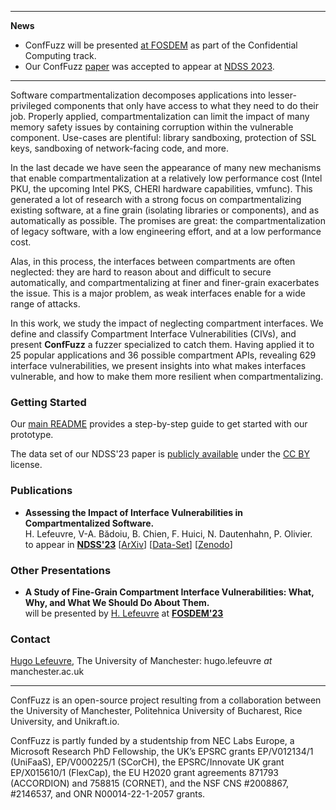 * * *
**News**
- ConfFuzz will be presented [at FOSDEM](https://fosdem.org/2023/schedule/event/cc_online_vulnerabilities/) as part of the Confidential Computing track.
- Our ConfFuzz [paper](https://arxiv.org/abs/2212.12904) was accepted to appear at [NDSS 2023](https://www.ndss-symposium.org/ndss2023/).

* * *

Software compartmentalization decomposes applications into lesser-privileged
components that only have access to what they need to do their job. Properly
applied, compartmentalization can limit the impact of many memory safety issues
by containing corruption within the vulnerable component. Use-cases are
plentiful: library sandboxing, protection of SSL keys, sandboxing of
network-facing code, and more.

In the last decade we have seen the appearance of many new mechanisms that
enable compartmentalization at a relatively low performance cost (Intel PKU,
the upcoming Intel PKS, CHERI hardware capabilities, vmfunc). This generated a
lot of research with a strong focus on compartmentalizing existing software, at
a fine grain (isolating libraries or components), and as automatically as
possible. The promises are great: the compartmentalization of legacy software,
with a low engineering effort, and at a low performance cost.

Alas, in this process, the interfaces between compartments are often neglected:
they are hard to reason about and difficult to secure automatically, and
compartmentalizing at finer and finer-grain exacerbates the issue. This is a
major problem, as weak interfaces enable for a wide range of attacks.

In this work, we study the impact of neglecting compartment interfaces. We
define and classify Compartment Interface Vulnerabilities (CIVs), and present
**ConfFuzz** a fuzzer specialized to catch them. Having applied it to 25
popular applications and 36 possible compartment APIs, revealing 629 interface
vulnerabilities, we present insights into what makes interfaces vulnerable, and
how to make them more resilient when compartmentalizing.

### Getting Started

Our [main README](https://github.com/conffuzz/conffuzz/blob/main/README.md) provides a step-by-step guide to get started with our prototype.

The data set of our NDSS'23 paper is [publicly available](https://github.com/conffuzz/conffuzz-ndss-data) under the [CC BY](https://creativecommons.org/licenses/by/4.0/) license.

### Publications

* **Assessing the Impact of Interface Vulnerabilities in Compartmentalized Software.**<br/>H. Lefeuvre, V-A. Bădoiu, B. Chien, F. Huici, N. Dautenhahn, P. Olivier.<br/>to appear in [**NDSS'23**](https://www.ndss-symposium.org/ndss2023/) [[ArXiv](https://arxiv.org/abs/2212.12904)] [[Data-Set](https://github.com/conffuzz/conffuzz-ndss-data)] [[Zenodo](https://doi.org/10.5281/zenodo.7505748)]

### Other Presentations

* **A Study of Fine-Grain Compartment Interface Vulnerabilities: What, Why, and What We Should Do About Them.**<br/>will be presented by [H. Lefeuvre](https://fosdem.org/2023/schedule/speaker/hugo_lefeuvre/) at [**FOSDEM'23**](https://fosdem.org/2023/schedule/event/cc_online_vulnerabilities/)

### Contact

[Hugo Lefeuvre](https://owl.eu.com), The University of Manchester: hugo.lefeuvre *at* manchester.ac.uk

* * *

ConfFuzz is an open-source project resulting from a collaboration between the
University of Manchester, Politehnica University of Bucharest, Rice University,
and Unikraft.io.

ConfFuzz is partly funded by a studentship from NEC Labs Europe, a Microsoft
Research PhD Fellowship, the UK’s EPSRC grants EP/V012134/1 (UniFaaS),
EP/V000225/1 (SCorCH), the EPSRC/Innovate UK grant EP/X015610/1 (FlexCap), the
EU H2020 grant agreements 871793 (ACCORDION) and 758815 (CORNET), and the NSF
CNS #2008867, #2146537, and ONR N00014-22-1-2057 grants.
